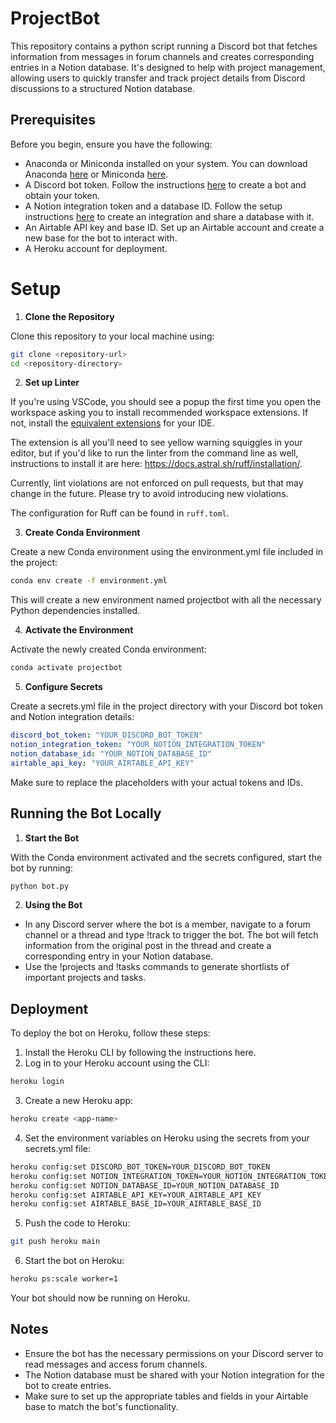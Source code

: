# ProjectBot

This repository contains a python script running a Discord bot that fetches information from messages in forum channels and creates corresponding entries in a Notion database. It's designed to help with project management, allowing users to quickly transfer and track project details from Discord discussions to a structured Notion database.

## Prerequisites

Before you begin, ensure you have the following:

- Anaconda or Miniconda installed on your system. You can download Anaconda [here](https://www.anaconda.com/products/individual) or Miniconda [here](https://docs.conda.io/en/latest/miniconda.html).
- A Discord bot token. Follow the instructions [here](https://discordpy.readthedocs.io/en/latest/discord.html) to create a bot and obtain your token.
- A Notion integration token and a database ID. Follow the setup instructions [here](https://developers.notion.com/docs/getting-started) to create an integration and share a database with it.
- An Airtable API key and base ID. Set up an Airtable account and create a new base for the bot to interact with.
- A Heroku account for deployment.

# Setup

1. **Clone the Repository**

Clone this repository to your local machine using:

```sh
git clone <repository-url>
cd <repository-directory>
```

2. **Set up Linter**

If you're using VSCode, you should see a popup the first time you open the workspace asking you to install recommended workspace extensions. If not, install the [equivalent extensions](https://docs.astral.sh/ruff/integrations/) for your IDE.

The extension is all you'll need to see yellow warning squiggles in your editor, but if you'd like to run the linter from the command line as well, instructions to install it are here: <https://docs.astral.sh/ruff/installation/>.

Currently, lint violations are not enforced on pull requests, but that may change in the future. Please try to avoid introducing new violations.

The configuration for Ruff can be found in `ruff.toml`.

3. **Create Conda Environment**

Create a new Conda environment using the environment.yml file included in the project:

```sh
conda env create -f environment.yml
```

This will create a new environment named projectbot with all the necessary Python dependencies installed.

4. **Activate the Environment**

Activate the newly created Conda environment:

```sh
conda activate projectbot
```

5. **Configure Secrets**

Create a secrets.yml file in the project directory with your Discord bot token and Notion integration details:

```yaml
discord_bot_token: "YOUR_DISCORD_BOT_TOKEN"
notion_integration_token: "YOUR_NOTION_INTEGRATION_TOKEN"
notion_database_id: "YOUR_NOTION_DATABASE_ID"
airtable_api_key: "YOUR_AIRTABLE_API_KEY"
```

Make sure to replace the placeholders with your actual tokens and IDs.

## Running the Bot Locally

1. **Start the Bot**

With the Conda environment activated and the secrets configured, start the bot by running:

```sh
python bot.py
```

2. **Using the Bot**

- In any Discord server where the bot is a member, navigate to a forum channel or a thread and type !track to trigger the bot. The bot will fetch information from the original post in the thread and create a corresponding entry in your Notion database.
- Use the !projects and !tasks commands to generate shortlists of important projects and tasks.

## Deployment

To deploy the bot on Heroku, follow these steps:

1. Install the Heroku CLI by following the instructions here.
2. Log in to your Heroku account using the CLI:

```sh
heroku login
```

3. Create a new Heroku app:

```sh
heroku create <app-name>
```

4. Set the environment variables on Heroku using the secrets from your secrets.yml file:

```sh
heroku config:set DISCORD_BOT_TOKEN=YOUR_DISCORD_BOT_TOKEN
heroku config:set NOTION_INTEGRATION_TOKEN=YOUR_NOTION_INTEGRATION_TOKEN
heroku config:set NOTION_DATABASE_ID=YOUR_NOTION_DATABASE_ID
heroku config:set AIRTABLE_API_KEY=YOUR_AIRTABLE_API_KEY
heroku config:set AIRTABLE_BASE_ID=YOUR_AIRTABLE_BASE_ID
```

5. Push the code to Heroku:

```sh
git push heroku main
```

6. Start the bot on Heroku:

```sh
heroku ps:scale worker=1
```

Your bot should now be running on Heroku.

## Notes

- Ensure the bot has the necessary permissions on your Discord server to read messages and access forum channels.
- The Notion database must be shared with your Notion integration for the bot to create entries.
- Make sure to set up the appropriate tables and fields in your Airtable base to match the bot's functionality.
